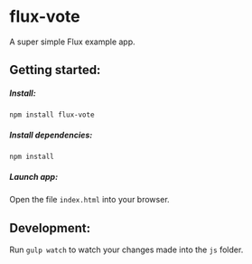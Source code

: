flux-vote
=========

A super simple Flux example app.



Getting started:
---------------------

##### Install:

`npm install flux-vote`

##### Install dependencies:

`npm install`

##### Launch app:

Open the file `index.html` into your browser.


Development:
---------------------

Run `gulp watch` to watch your changes made into the `js` folder.
